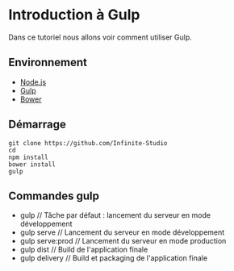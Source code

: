 # Introduction à Gulp

Dans ce tutoriel nous allons voir comment utiliser Gulp.

## Environnement

-   [Node.js](http://nodejs.org/)
-   [Gulp](http://gulpjs.com/)
-   [Bower](http://bower.io/)

## Démarrage

    git clone https://github.com/Infinite-Studio
    cd
    npm install
    bower install
    gulp

## Commandes gulp

-   gulp                        // Tâche par défaut : lancement du serveur en mode développement
-   gulp serve                  // Lancement du serveur en mode développement
-   gulp serve:prod             // Lancement du serveur en mode production
-   gulp dist                   // Build de l'application finale
-   gulp delivery               // Build et packaging de l'application finale